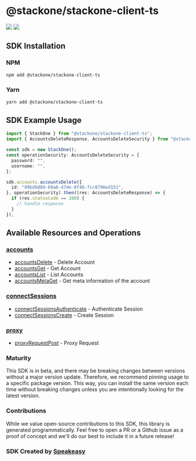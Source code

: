 # @stackone/stackone-client-ts

<div align="left">
    <a href="https://speakeasyapi.dev/"><img src="https://custom-icon-badges.demolab.com/badge/-Built%20By%20Speakeasy-212015?style=for-the-badge&logoColor=FBE331&logo=speakeasy&labelColor=545454" /></a>
    <a href="https://github.com/StackOneHQ/stackone-client-typescript.git/actions"><img src="https://img.shields.io/github/actions/workflow/status/speakeasy-sdks/bolt-php/speakeasy_sdk_generation.yml?style=for-the-badge" /></a>
    
</div>

<!-- Start SDK Installation -->
## SDK Installation

### NPM

```bash
npm add @stackone/stackone-client-ts
```

### Yarn

```bash
yarn add @stackone/stackone-client-ts
```
<!-- End SDK Installation -->

## SDK Example Usage
<!-- Start SDK Example Usage -->


```typescript
import { StackOne } from "@stackone/stackone-client-ts";
import { AccountsDeleteResponse, AccountsDeleteSecurity } from "@stackone/stackone-client-ts/dist/sdk/models/operations";

const sdk = new StackOne();
const operationSecurity: AccountsDeleteSecurity = {
  password: "",
  username: "",
};

sdk.accounts.accountsDelete({
  id: "89bd9d8d-69a6-474e-8f46-7cc8796ed151",
}, operationSecurity).then((res: AccountsDeleteResponse) => {
  if (res.statusCode == 200) {
    // handle response
  }
});
```
<!-- End SDK Example Usage -->

<!-- Start SDK Available Operations -->
## Available Resources and Operations


### [accounts](docs/sdks/accounts/README.md)

* [accountsDelete](docs/sdks/accounts/README.md#accountsdelete) - Delete Account
* [accountsGet](docs/sdks/accounts/README.md#accountsget) - Get Account
* [accountsList](docs/sdks/accounts/README.md#accountslist) - List Accounts
* [accountsMetaGet](docs/sdks/accounts/README.md#accountsmetaget) - Get meta information of the account

### [connectSessions](docs/sdks/connectsessions/README.md)

* [connectSessionsAuthenticate](docs/sdks/connectsessions/README.md#connectsessionsauthenticate) - Authenticate Session
* [connectSessionsCreate](docs/sdks/connectsessions/README.md#connectsessionscreate) - Create Session

### [proxy](docs/sdks/proxy/README.md)

* [proxyRequestPost](docs/sdks/proxy/README.md#proxyrequestpost) - Proxy Request
<!-- End SDK Available Operations -->

### Maturity

This SDK is in beta, and there may be breaking changes between versions without a major version update. Therefore, we recommend pinning usage
to a specific package version. This way, you can install the same version each time without breaking changes unless you are intentionally
looking for the latest version.

### Contributions

While we value open-source contributions to this SDK, this library is generated programmatically.
Feel free to open a PR or a Github issue as a proof of concept and we'll do our best to include it in a future release!

### SDK Created by [Speakeasy](https://docs.speakeasyapi.dev/docs/using-speakeasy/client-sdks)
